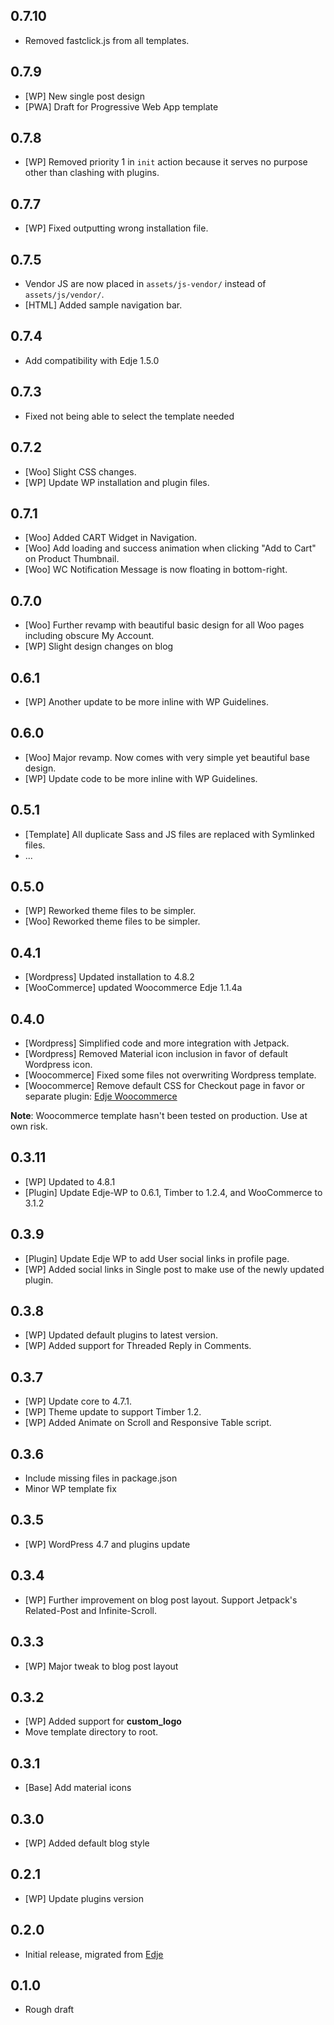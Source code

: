 ## 0.7.10

- Removed fastclick.js from all templates.

## 0.7.9

- [WP] New single post design
- [PWA] Draft for Progressive Web App template

## 0.7.8

- [WP] Removed priority 1 in `init` action because it serves no purpose other than clashing with plugins.

## 0.7.7

- [WP] Fixed outputting wrong installation file.

## 0.7.5

- Vendor JS are now placed in `assets/js-vendor/` instead of `assets/js/vendor/`.
- [HTML] Added sample navigation bar.

## 0.7.4

- Add compatibility with Edje 1.5.0

## 0.7.3

- Fixed not being able to select the template needed

## 0.7.2

- [Woo] Slight CSS changes.
- [WP] Update WP installation and plugin files.

## 0.7.1

- [Woo] Added CART Widget in Navigation.
- [Woo] Add loading and success animation when clicking "Add to Cart" on Product Thumbnail.
- [Woo] WC Notification Message is now floating in bottom-right.

## 0.7.0

- [Woo] Further revamp with beautiful basic design for all Woo pages including obscure My Account.
- [WP] Slight design changes on blog

## 0.6.1

- [WP] Another update to be more inline with WP Guidelines.

## 0.6.0

- [Woo] Major revamp. Now comes with very simple yet beautiful base design.
- [WP] Update code to be more inline with WP Guidelines.

## 0.5.1

- [Template] All duplicate Sass and JS files are replaced with Symlinked files.
- ...

## 0.5.0

- [WP] Reworked theme files to be simpler.
- [Woo] Reworked theme files to be simpler.

## 0.4.1

- [Wordpress] Updated installation to 4.8.2
- [WooCommerce] updated Woocommerce Edje 1.1.4a

## 0.4.0

- [Wordpress] Simplified code and more integration with Jetpack.
- [Wordpress] Removed Material icon inclusion in favor of default Wordpress icon.
- [Woocommerce] Fixed some files not overwriting Wordpress template.
- [Woocommerce] Remove default CSS for Checkout page in favor or separate plugin: [Edje Woocommerce](https://github.com/hrsetyono/woocommerce-edje)

**Note**: Woocommerce template hasn't been tested on production. Use at own risk.

## 0.3.11

- [WP] Updated to 4.8.1
- [Plugin] Update Edje-WP to 0.6.1, Timber to 1.2.4, and WooCommerce to 3.1.2

## 0.3.9

- [Plugin] Update Edje WP to add User social links in profile page.
- [WP] Added social links in Single post to make use of the newly updated plugin.

## 0.3.8

- [WP] Updated default plugins to latest version.
- [WP] Added support for Threaded Reply in Comments.

## 0.3.7

- [WP] Update core to 4.7.1.
- [WP] Theme update to support Timber 1.2.
- [WP] Added Animate on Scroll and Responsive Table script.

## 0.3.6

- Include missing files in package.json
- Minor WP template fix

## 0.3.5

- [WP] WordPress 4.7 and plugins update

## 0.3.4

- [WP] Further improvement on blog post layout. Support Jetpack's Related-Post and Infinite-Scroll.

## 0.3.3

- [WP] Major tweak to blog post layout

## 0.3.2

- [WP] Added support for **custom_logo**
- Move template directory to root.

## 0.3.1

- [Base] Add material icons

## 0.3.0

- [WP] Added default blog style

## 0.2.1

- [WP] Update plugins version

## 0.2.0

- Initial release, migrated from [Edje](https://github.com/hrsetyono/edje)

## 0.1.0

- Rough draft
